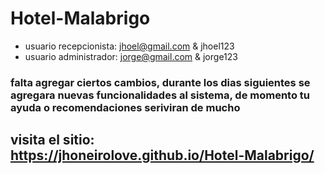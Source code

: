 # Hotel-Malabrigo
- usuario recepcionista: jhoel@gmail.com & jhoel123
- usuario administrador: jorge@gmail.com & jorge123
### falta agregar ciertos cambios, durante los dias siguientes se agregara nuevas funcionalidades al sistema, de momento tu ayuda o recomendaciones seriviran de mucho

## visita el sitio: https://jhoneirolove.github.io/Hotel-Malabrigo/
